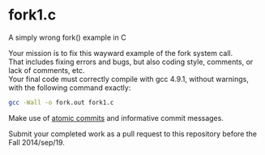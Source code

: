 fork1.c
=======

A simply wrong fork() example in C


Your mission is to fix this wayward example of the fork system call.  
That includes fixing errors and bugs, but also coding style, comments, or lack of comments, etc.  
Your final code must correctly compile with gcc 4.9.1, without warnings, with the following command exactly:

```bash
gcc -Wall -o fork.out fork1.c
```

Make use of [atomic commits](https://en.wikipedia.org/wiki/Atomic_commit#Atomic_Commit_Convention) and informative commit messages.

Submit your completed work as a pull request to this repository before the Fall 2014/sep/19.

